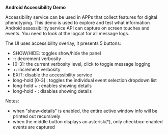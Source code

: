 **Android Accessibility Demo**

Accessibility service can be used in APPs that collect features for digital phenotyping.
This demo is used to explore and test what information Android assessibility service API can capture on screen touches and events.
You need to look at the logcat for all message logs.

The UI uses accessibility overlay, it presents 5 buttons:
- SHOW/HIDE: toggles show/hide the panel
- -: decrement verbosity
- [0-3]: the current verbosity level, click to toggle message logging
- +: increment verbosity
- EXIT: disable the accessibility service
- long-hold [0-3] : toggles the individual event selection dropdown list
- long-hold + : enables showing details
- long-hold - : disables showing details

Notes:
- when "show-details" is enabled, the entire active window info will be printed out recursively
- when the middle button displays an asterisk(\*), only checkbox-enabled events are captured

